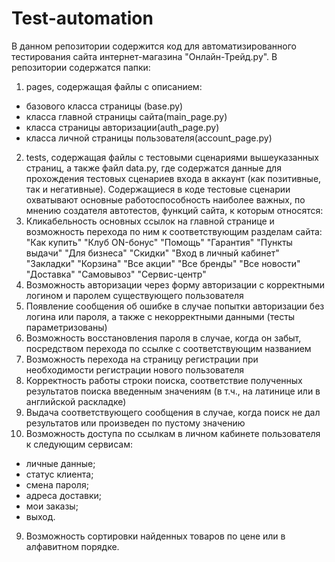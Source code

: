 # Test-automation
В данном репозитории содержится код для автоматизированного тестирования сайта интернет-магазина "Онлайн-Трейд.ру".
В репозитории содержатся папки:
1. pages, содержащая файлы с описанием:
- базового класса страницы (base.py)
- класса главной страницы сайта(main_page.py)
- класса страницы авторизации(auth_page.py)
- класса личной страницы пользователя(account_page.py)
2. tests, содержащая файлы с тестовыми сценариями вышеуказанных страниц, а также файл data.py, где содержатся данные для прохождения тестовых сценариев входа в аккаунт (как позитивные, так и негативные). 
Содержащиеся в коде тестовые сценарии охватывают основные работоспособность наиболее важных, по мнению создателя автотестов, функций сайта, к которым относятся:
1. Кликабельность основных ссылок на главной странице и возможность перехода по ним к соответствующим разделам сайта:
"Как купить"
"Клуб ON-бонус"
"Помощь"
"Гарантия"
"Пункты выдачи"
"Для бизнеса"
"Скидки"
"Вход в личный кабинет"
"Закладки"
"Корзина"
"Все акции"
"Все бренды"
"Все новости"
"Доставка"
"Самовывоз"
"Сервис-центр"
2. Возможность авторизации через форму авторизации с корректными логином и паролем существующего пользователя
3. Появление сообщения об ошибке в случае попытки авторизации без логина или пароля, а также с некорректными данными (тесты параметризованы)
4. Возможность восстановления пароля в случае, когда он забыт, посредством перехода по ссылке с соответствующим названием
5. Возможность перехода на страницу регистрации при необходимости регистрации нового пользователя
6. Корректность работы строки поиска, соответствие полученных результатов поиска введенным значениям (в т.ч., на латинице или в английской раскладке)
7. Выдача соответствующего сообщения в случае, когда поиск не дал результатов или произведен по пустому значению
8. Возможноcть доступа по ссылкам в личном кабинете пользователя к следующим сервисам:
- личные данные;
- статус клиента;
- смена пароля;
- адреса доставки;
- мои заказы;
- выход.
9. Возможность сортировки найденных товаров по цене или в алфавитном порядке.
